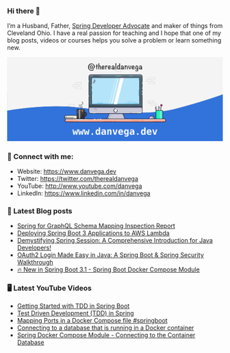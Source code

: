 ### Hi there 👋

I’m a Husband, Father, [Spring Developer Advocate](https://tanzu.vmware.com/developer/advocates/) and maker of things from Cleveland Ohio. I have a real passion for teaching and I hope that one of my blog posts, videos or courses helps you solve a problem or learn something new.

![Profile Header](./github_profile_header.png)

### 🤝 Connect with me:

- Website: https://www.danvega.dev
- Twitter: https://twitter.com/therealdanvega
- YouTube: http://www.youtube.com/danvega
- LinkedIn: https://www.linkedin.com/in/danvega

### 📝 Latest Blog posts

<!-- BLOG-POST-LIST:START -->
- [Spring for GraphQL Schema Mapping Inspection Report](https://www.danvega.dev/blog/2023/07/17/graphql-schema-mapping-inspection)
- [Deploying Spring Boot 3 Applications to AWS Lambda](https://www.danvega.dev/blog/2023/06/30/aws-lambda-spring-boot-3)
- [Demystifying Spring Session: A Comprehensive Introduction for Java Developers!](https://www.danvega.dev/blog/2023/05/03/spring-session-introduction)
- [OAuth2 Login Made Easy in Java: A Spring Boot &amp; Spring Security Walkthrough](https://www.danvega.dev/blog/2023/04/28/spring-security-oauth2-login)
- [🔥 New in Spring Boot 3.1 - Spring Boot Docker Compose Module](https://www.danvega.dev/blog/2023/04/26/spring-boot-docker-compose)
<!-- BLOG-POST-LIST:END -->

### 🖥 Latest YouTube Videos

<!-- YOUTUBE:START -->
- [Getting Started with TDD in Spring Boot](https://www.youtube.com/watch?v=9BUE1HjxW2o)
- [Test Driven Development &lpar;TDD&rpar; in Spring](https://www.youtube.com/watch?v=-H5sud1-K5A)
- [Mapping Ports in a Docker Compose file #springboot](https://www.youtube.com/watch?v=qakesG6vxBo)
- [Connecting to a database that is running in a Docker container](https://www.youtube.com/watch?v=ddw8taHujQ8)
- [Spring Docker Compose Module - Connecting to the Container Database](https://www.youtube.com/watch?v=NOrwxSI_VIg)
<!-- YOUTUBE:END -->
